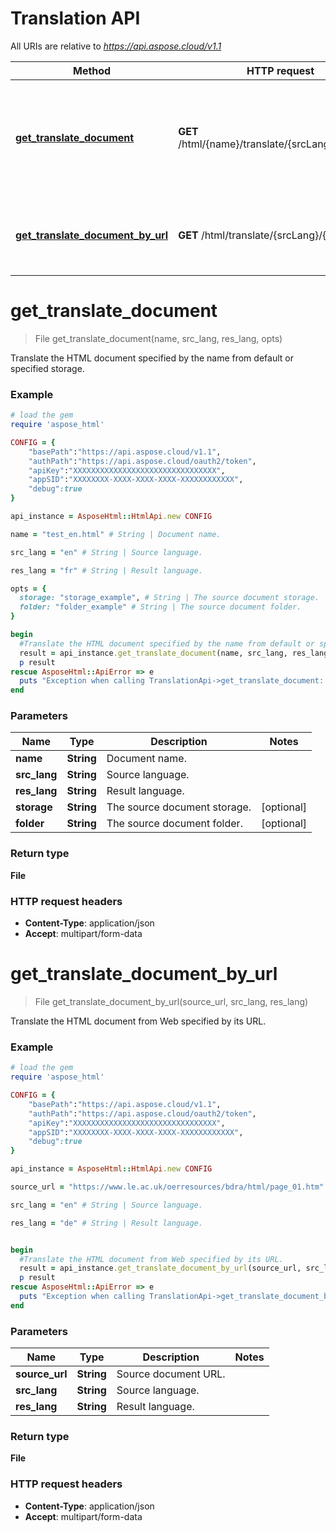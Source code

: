 # Translation API

All URIs are relative to *https://api.aspose.cloud/v1.1*

Method | HTTP request | Description
------------- | ------------- | -------------
[**get_translate_document**](TranslationApi.md#get_translate_document) | **GET** /html/{name}/translate/{srcLang}/{resLang} | Translate the HTML document specified by the name from default or specified storage. 
[**get_translate_document_by_url**](TranslationApi.md#get_translate_document_by_url) | **GET** /html/translate/{srcLang}/{resLang} | Translate the HTML document from Web specified by its URL.


# **get_translate_document**
> File get_translate_document(name, src_lang, res_lang, opts)

Translate the HTML document specified by the name from default or specified storage. 

### Example
```ruby
# load the gem
require 'aspose_html'

CONFIG = {
    "basePath":"https://api.aspose.cloud/v1.1",
    "authPath":"https://api.aspose.cloud/oauth2/token",
    "apiKey":"XXXXXXXXXXXXXXXXXXXXXXXXXXXXXXXX",
    "appSID":"XXXXXXXX-XXXX-XXXX-XXXX-XXXXXXXXXXXX",
    "debug":true
}

api_instance = AsposeHtml::HtmlApi.new CONFIG

name = "test_en.html" # String | Document name.

src_lang = "en" # String | Source language.

res_lang = "fr" # String | Result language.

opts = { 
  storage: "storage_example", # String | The source document storage.
  folder: "folder_example" # String | The source document folder.
}

begin
  #Translate the HTML document specified by the name from default or specified storage. 
  result = api_instance.get_translate_document(name, src_lang, res_lang, opts)
  p result
rescue AsposeHtml::ApiError => e
  puts "Exception when calling TranslationApi->get_translate_document: #{e}"
end
```

### Parameters

Name | Type | Description  | Notes
------------- | ------------- | ------------- | -------------
 **name** | **String**| Document name. | 
 **src_lang** | **String**| Source language. | 
 **res_lang** | **String**| Result language. | 
 **storage** | **String**| The source document storage. | [optional] 
 **folder** | **String**| The source document folder. | [optional] 

### Return type

**File**

### HTTP request headers

 - **Content-Type**: application/json
 - **Accept**: multipart/form-data



# **get_translate_document_by_url**
> File get_translate_document_by_url(source_url, src_lang, res_lang)

Translate the HTML document from Web specified by its URL.

### Example
```ruby
# load the gem
require 'aspose_html'

CONFIG = {
    "basePath":"https://api.aspose.cloud/v1.1",
    "authPath":"https://api.aspose.cloud/oauth2/token",
    "apiKey":"XXXXXXXXXXXXXXXXXXXXXXXXXXXXXXXX",
    "appSID":"XXXXXXXX-XXXX-XXXX-XXXX-XXXXXXXXXXXX",
    "debug":true
}

api_instance = AsposeHtml::HtmlApi.new CONFIG

source_url = "https://www.le.ac.uk/oerresources/bdra/html/page_01.htm" # String | Source document URL.

src_lang = "en" # String | Source language.

res_lang = "de" # String | Result language.


begin
  #Translate the HTML document from Web specified by its URL.
  result = api_instance.get_translate_document_by_url(source_url, src_lang, res_lang)
  p result
rescue AsposeHtml::ApiError => e
  puts "Exception when calling TranslationApi->get_translate_document_by_url: #{e}"
end
```

### Parameters

Name | Type | Description  | Notes
------------- | ------------- | ------------- | -------------
 **source_url** | **String**| Source document URL. | 
 **src_lang** | **String**| Source language. | 
 **res_lang** | **String**| Result language. | 

### Return type

**File**

### HTTP request headers

 - **Content-Type**: application/json
 - **Accept**: multipart/form-data



